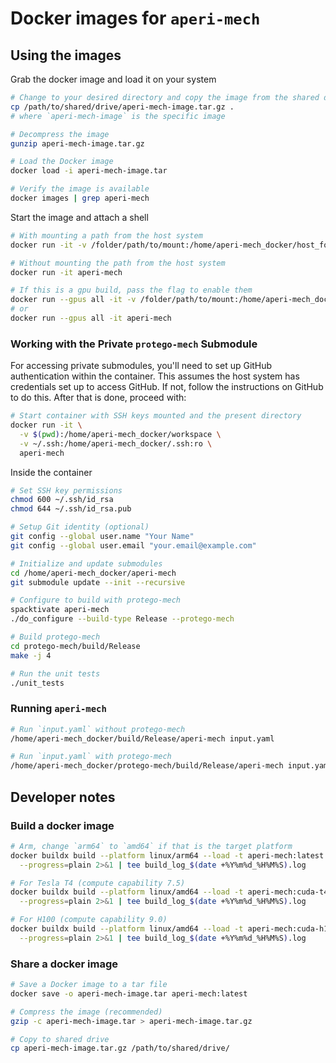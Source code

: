 # Docker images for `aperi-mech`

## Using the images

Grab the docker image and load it on your system

```bash
# Change to your desired directory and copy the image from the shared drive
cp /path/to/shared/drive/aperi-mech-image.tar.gz .
# where `aperi-mech-image` is the specific image

# Decompress the image
gunzip aperi-mech-image.tar.gz

# Load the Docker image
docker load -i aperi-mech-image.tar

# Verify the image is available
docker images | grep aperi-mech
```

Start the image and attach a shell

```bash
# With mounting a path from the host system
docker run -it -v /folder/path/to/mount:/home/aperi-mech_docker/host_folder aperi-mech
```

```bash
# Without mounting the path from the host system
docker run -it aperi-mech
```

```bash
# If this is a gpu build, pass the flag to enable them
docker run --gpus all -it -v /folder/path/to/mount:/home/aperi-mech_docker/host_folder aperi-mech
# or
docker run --gpus all -it aperi-mech
```

### Working with the Private `protego-mech` Submodule

For accessing private submodules, you'll need to set up GitHub authentication within the container. This assumes the host system has credentials set up to access GitHub. If not, follow the instructions on GitHub to do this. After that is done, proceed with:

```bash
# Start container with SSH keys mounted and the present directory
docker run -it \
  -v $(pwd):/home/aperi-mech_docker/workspace \
  -v ~/.ssh:/home/aperi-mech_docker/.ssh:ro \
  aperi-mech
```

Inside the container

```bash
# Set SSH key permissions
chmod 600 ~/.ssh/id_rsa
chmod 644 ~/.ssh/id_rsa.pub

# Setup Git identity (optional)
git config --global user.name "Your Name"
git config --global user.email "your.email@example.com"

# Initialize and update submodules
cd /home/aperi-mech_docker/aperi-mech
git submodule update --init --recursive

# Configure to build with protego-mech
spacktivate aperi-mech
./do_configure --build-type Release --protego-mech

# Build protego-mech
cd protego-mech/build/Release
make -j 4

# Run the unit tests
./unit_tests
```

### Running `aperi-mech`

```bash
# Run `input.yaml` without protego-mech
/home/aperi-mech_docker/build/Release/aperi-mech input.yaml

# Run `input.yaml` with protego-mech
/home/aperi-mech_docker/protego-mech/build/Release/aperi-mech input.yaml
```

## Developer notes

### Build a docker image

```bash
# Arm, change `arm64` to `amd64` if that is the target platform
docker buildx build --platform linux/arm64 --load -t aperi-mech:latest -f Dockerfile . \
  --progress=plain 2>&1 | tee build_log_$(date +%Y%m%d_%H%M%S).log

# For Tesla T4 (compute capability 7.5)
docker buildx build --platform linux/amd64 --load -t aperi-mech:cuda-t4 --build-arg CUDA_ARCH=75 -f Dockerfile_Nvidia . \
  --progress=plain 2>&1 | tee build_log_$(date +%Y%m%d_%H%M%S).log

# For H100 (compute capability 9.0)
docker buildx build --platform linux/amd64 --load -t aperi-mech:cuda-h100 --build-arg CUDA_ARCH=90 -f Dockerfile_Nvidia . \
  --progress=plain 2>&1 | tee build_log_$(date +%Y%m%d_%H%M%S).log
```

### Share a docker image

```bash
# Save a Docker image to a tar file
docker save -o aperi-mech-image.tar aperi-mech:latest

# Compress the image (recommended)
gzip -c aperi-mech-image.tar > aperi-mech-image.tar.gz

# Copy to shared drive
cp aperi-mech-image.tar.gz /path/to/shared/drive/
```
